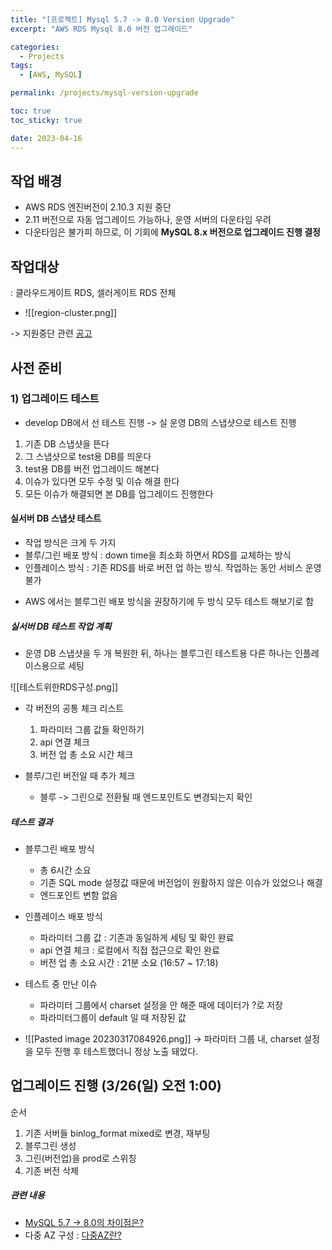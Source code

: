 ```yaml
---
title: "[프로젝트] Mysql 5.7 -> 8.0 Version Upgrade"
excerpt: "AWS RDS Mysql 8.0 버전 업그레이드"

categories:
  - Projects
tags:
  - [AWS, MySQL]

permalink: /projects/mysql-version-upgrade

toc: true
toc_sticky: true

date: 2023-04-16
---
```


## 작업 배경

- AWS RDS 엔진버전이 2.10.3 지원 중단
- 2.11 버전으로 자동 업그레이드 가능하나, 운영 서버의 다운타임 우려
- 다운타임은 불가피 하므로, 이 기회에 <b>MySQL 8.x 버전으로 업그레이드 진행 결정</b>


## 작업대상

: 클라우드게이트 RDS, 셀러게이트 RDS 전체

* ![[region-cluster.png]]

-> 지원중단 관련 [공고](https://docs.aws.amazon.com/AmazonRDS/latest/AuroraMySQLReleaseNotes/AuroraMySQL.Updates.2103.html)

  

## 사전 준비

### 1) 업그레이드 테스트
- develop DB에서 선 테스트 진행 -> 실 운영 DB의 스냅샷으로 테스트 진행
1. 기존 DB 스냅샷을 뜬다
2. 그 스냅샷으로 test용 DB를 띄운다
3. test용 DB를 버전 업그레이드 해본다
4. 이슈가 있다면 모두 수정 및 이슈 해결 한다
5. 모든 이슈가 해결되면 본 DB를 업그레이드 진행한다

  
#### 실서버 DB 스냅샷 테스트
* 작업 방식은 크게 두 가지
* 블루/그린 배포 방식 : down time을 최소화 하면서 RDS를 교체하는 방식
* 인플레이스 방식 : 기존 RDS를 바로 버전 업 하는 방식. 작업하는 동안 서비스 운영 불가
- AWS 에서는 블루그린 배포 방식을 권장하기에 두 방식 모두 테스트 해보기로 함


##### 실서버 DB 테스트 작업 계획
- 운영 DB 스냅샷을 두 개 복원한 뒤, 하나는 블루그린 테스트용 다른 하나는 인플레이스용으로 세팅

![[테스트위한RDS구성.png]]

- 각 버전의 공통 체크 리스트
	1) 파라미터 그룹 값들 확인하기
	2) api 연결 체크
	3) 버전 업 총 소요 시간 체크

- 블루/그린 버전일 때 추가 체크
	- 블루 -> 그린으로 전환될 때 엔드포인트도 변경되는지 확인

  

##### 테스트 결과

- 블루그린 배포 방식
	- 총 6시간 소요
	- 기존 SQL mode 설정값 때문에 버전업이 원활하지 않은 이슈가 있었으나 해결
	- 엔드포인트 변함 없음
- 인플레이스 배포 방식
	- 파라미터 그룹 값 : 기존과 동일하게 세팅 및 확인 완료
	- api 연결 체크 : 로컬에서 직접 접근으로 확인 완료
	- 버전 업 총 소요 시간 : 21분 소요 (16:57 ~ 17:18)

  
- 테스트 중 만난 이슈
	- 파라미터 그룹에서 charset 설정을 안 해준 때에 데이터가 ?로 저장
	- 파라미터그룹이 default 일 때 저장된 값

- ![[Pasted image 20230317084926.png]]
	-> 파라미터 그룹 내, charset 설정을 모두 진행 후 테스트했더니 정상 노출 돼었다.

  
  
  

## 업그레이드 진행 (3/26(일) 오전 1:00)

  

순서

1) 기존 서버들 binlog_format mixed로 변경, 재부팅
2) 블루그린 생성
3) 그린(버전업)을 prod로 스위칭
4) 기존 버전 삭제



##### 관련 내용
- [MySQL 5.7 -> 8.0의 차이점은?](obsidian://open?vault=study&file=Harim2da.github.io%2F_notes%2FToday%20I%20Learn%2Fmysql-version-upgrade)
- 다중 AZ 구성 : [다중AZ란?](https://docs.aws.amazon.com/ko_kr/AmazonRDS/latest/UserGuide/Concepts.MultiAZ.html)